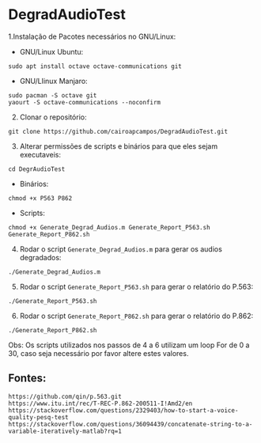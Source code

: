 # DegradAudioTest

1.Instalação de Pacotes necessários no GNU/Linux:

* GNU/Linux Ubuntu:

`sudo apt install octave octave-communications git`

* GNU/LIinux Manjaro:

```
sudo pacman -S octave git
yaourt -S octave-communications --noconfirm
```
2. Clonar o repositório:

`git clone https://github.com/cairoapcampos/DegradAudioTest.git`

3. Alterar permissões de scripts e binários para que eles sejam executaveis:

`cd DegrAudioTest`

* Binários:

`chmod +x P563 P862`

* Scripts:

```
chmod +x Generate_Degrad_Audios.m Generate_Report_P563.sh Generate_Report_P862.sh
```

4. Rodar o script `Generate_Degrad_Audios.m` para gerar os audios degradados:

`./Generate_Degrad_Audios.m`

5. Rodar o script `Generate_Report_P563.sh` para gerar o relatório do P.563:

`./Generate_Report_P563.sh`

6. Rodar o script `Generate_Report_P862.sh` para gerar o relatório do P.862:

`./Generate_Report_P862.sh`

Obs: Os scripts utilizados nos passos de 4 a 6 utilizam um loop For de 0 a 30, caso seja necessário por favor altere estes valores. 

## Fontes: 

```
https://github.com/qin/p.563.git
https://www.itu.int/rec/T-REC-P.862-200511-I!Amd2/en
https://stackoverflow.com/questions/2329403/how-to-start-a-voice-quality-pesq-test
https://stackoverflow.com/questions/36094439/concatenate-string-to-a-variable-iteratively-matlab?rq=1
```

